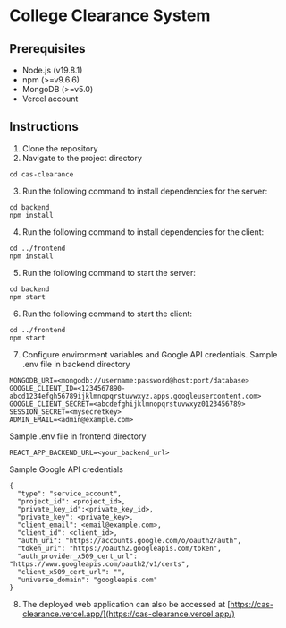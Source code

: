 # College Clearance System

## Prerequisites

- Node.js (v19.8.1)
- npm (>=v9.6.6)
- MongoDB (>=v5.0)
- Vercel account

## Instructions

1. Clone the repository
2. Navigate to the project directory

```
cd cas-clearance
```

3. Run the following command to install dependencies for the server:

```
cd backend
npm install
```

4. Run the following command to install dependencies for the client:

```
cd ../frontend
npm install
```

5. Run the following command to start the server:

```
cd backend
npm start
```

6. Run the following command to start the client:

```
cd ../frontend
npm start
```

7. Configure environment variables and Google API credentials.
   Sample .env file in backend directory

```
MONGODB_URI=<mongodb://username:password@host:port/database>
GOOGLE_CLIENT_ID=<1234567890-abcd1234efgh56789ijklmnopqrstuvwxyz.apps.googleusercontent.com>
GOOGLE_CLIENT_SECRET=<abcdefghijklmnopqrstuvwxyz0123456789>
SESSION_SECRET=<mysecretkey>
ADMIN_EMAIL=<admin@example.com>
```

Sample .env file in frontend directory

```
REACT_APP_BACKEND_URL=<your_backend_url>
```

Sample Google API credentials

```
{
  "type": "service_account",
  "project_id": <project_id>,
  "private_key_id":<private_key_id>,
  "private_key": <private_key>,
  "client_email": <email@example.com>,
  "client_id": <client_id>,
  "auth_uri": "https://accounts.google.com/o/oauth2/auth",
  "token_uri": "https://oauth2.googleapis.com/token",
  "auth_provider_x509_cert_url": "https://www.googleapis.com/oauth2/v1/certs",
  "client_x509_cert_url": "",
  "universe_domain": "googleapis.com"
}
```

8. The deployed web application can also be accessed at [https://cas-clearance.vercel.app/](https://cas-clearance.vercel.app/)
